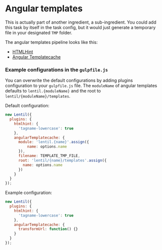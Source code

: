 # Angular templates

This is actually part of another ingredient, a sub-ingredient. You could add this task by itself in the task config, but it would just generate a temporary file in your designated `TMP` folder.

The angular templates pipeline looks like this:

- [HTMLHint](https://www.npmjs.com/package/gulp-htmlhint)
- [Angular Templatecache](https://www.npmjs.com/package/gulp-angular-templatecache)

### Example configurations in the `gulpfile.js`

You can overwrite the default configurations by adding plugins configuration to your `gulpfile.js` file. The `moduleName` of angular templates defaults to `lentil.{moduleName}` and the root to `lentil/{moduleName}/templates`.

Default configuration:
```js
new Lentil({
  plugins: {
    htmlhint: {
      'tagname-lowercase': true
    },
    angularTemplatecache: {
      module: 'lentil.{name}'.assign({
          name: options.name
      }),
      filename: TEMPLATE_TMP_FILE,
      root: 'lentil/{name}/templates'.assign({
        name: options.name
      })
    }
  }
});
```

Example configuration:
```js
new Lentil({
  plugins: {
    htmlhint: {
      'tagname-lowercase': true
    },
    angularTemplatecache: {
      transformUrl: function() {}
    }
  }
});
```
